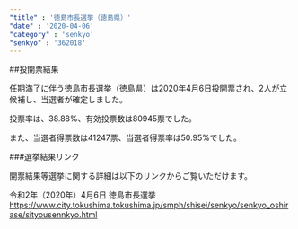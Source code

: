 ```yaml
---
"title" : '徳島市長選挙（徳島県）'
"date" : '2020-04-06'
"category" : 'senkyo'
"senkyo" : '362018'
---
```


##投開票結果

任期満了に伴う徳島市長選挙（徳島県）は2020年4月6日投開票され、2人が立候補し、当選者が確定しました。

投票率は、38.88%、有効投票数は80945票でした。

また、当選者得票数は41247票、当選者得票率は50.95%でした。


###選挙結果リンク

開票結果等選挙に関する詳細は以下のリンクからご覧いただけます。

令和2年（2020年）4月6日 徳島市長選挙  
https://www.city.tokushima.tokushima.jp/smph/shisei/senkyo/senkyo_oshirase/sityousennkyo.html

